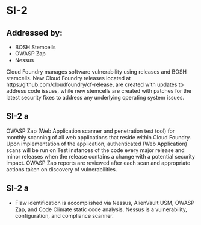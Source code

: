 # SI-2
## Addressed by:
 - BOSH Stemcells
 - OWASP Zap
 - Nessus


Cloud Foundry manages software vulnerability using releases and BOSH stemcells. New Cloud Foundry releases located at https:/github.com/cloudfoundry/cf-release, are created with updates to address code issues, while new stemcells are created with patches for the latest security fixes to address any underlying operating system issues.




## SI-2 a
OWASP Zap (Web Application scanner and penetration test tool) for monthly scanning of all web applications that reside within Cloud Foundry. Upon implementation of the application, authenticated (Web Application) scans will be run on Test instances of the code every major release and minor releases when the release contains a change with a potential security impact.  OWASP Zap reports are reviewed after each scan and appropriate actions taken on discovery of vulnerabilities.





## SI-2 a
- Flaw identification is accomplished via Nessus, AlienVault USM, OWASP Zap, and Code Climate static code analysis.  Nessus is a vulnerability, configuration, and compliance scanner.




